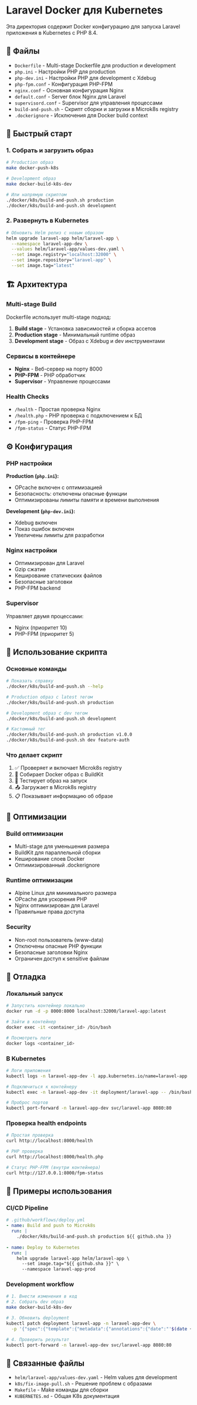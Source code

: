 # Laravel Docker для Kubernetes

Эта директория содержит Docker конфигурацию для запуска Laravel приложения в Kubernetes с PHP 8.4.

## 📁 Файлы

- `Dockerfile` - Multi-stage Dockerfile для production и development
- `php.ini` - Настройки PHP для production
- `php-dev.ini` - Настройки PHP для development с Xdebug
- `php-fpm.conf` - Конфигурация PHP-FPM
- `nginx.conf` - Основная конфигурация Nginx
- `default.conf` - Server блок Nginx для Laravel
- `supervisord.conf` - Supervisor для управления процессами
- `build-and-push.sh` - Скрипт сборки и загрузки в Microk8s registry
- `.dockerignore` - Исключения для Docker build context

## 🚀 Быстрый старт

### 1. Собрать и загрузить образ

```bash
# Production образ
make docker-push-k8s

# Development образ
make docker-build-k8s-dev

# Или напрямую скриптом
./docker/k8s/build-and-push.sh production
./docker/k8s/build-and-push.sh development
```

### 2. Развернуть в Kubernetes

```bash
# Обновить Helm релиз с новым образом
helm upgrade laravel-app helm/laravel-app \
  --namespace laravel-app-dev \
  --values helm/laravel-app/values-dev.yaml \
  --set image.registry="localhost:32000" \
  --set image.repository="laravel-app" \
  --set image.tag="latest"
```

## 🏗️ Архитектура

### Multi-stage Build

Dockerfile использует multi-stage подход:

1. **Build stage** - Установка зависимостей и сборка ассетов
2. **Production stage** - Минимальный runtime образ
3. **Development stage** - Образ с Xdebug и dev инструментами

### Сервисы в контейнере

- **Nginx** - Веб-сервер на порту 8000
- **PHP-FPM** - PHP обработчик
- **Supervisor** - Управление процессами

### Health Checks

- `/health` - Простая проверка Nginx
- `/health.php` - PHP проверка с подключением к БД
- `/fpm-ping` - Проверка PHP-FPM
- `/fpm-status` - Статус PHP-FPM

## ⚙️ Конфигурация

### PHP настройки

**Production (`php.ini`):**
- OPcache включен с оптимизацией
- Безопасность: отключены опасные функции
- Оптимизированы лимиты памяти и времени выполнения

**Development (`php-dev.ini`):**
- Xdebug включен
- Показ ошибок включен
- Увеличены лимиты для разработки

### Nginx настройки

- Оптимизирован для Laravel
- Gzip сжатие
- Кеширование статических файлов
- Безопасные заголовки
- PHP-FPM backend

### Supervisor

Управляет двумя процессами:
- Nginx (приоритет 10)
- PHP-FPM (приоритет 5)

## 🔧 Использование скрипта

### Основные команды

```bash
# Показать справку
./docker/k8s/build-and-push.sh --help

# Production образ с latest тегом
./docker/k8s/build-and-push.sh production

# Development образ с dev тегом
./docker/k8s/build-and-push.sh development

# Кастомный тег
./docker/k8s/build-and-push.sh production v1.0.0
./docker/k8s/build-and-push.sh dev feature-auth
```

### Что делает скрипт

1. ✅ Проверяет и включает Microk8s registry
2. 🔨 Собирает Docker образ с BuildKit
3. 🧪 Тестирует образ на запуск
4. 📤 Загружает в Microk8s registry
5. 📋 Показывает информацию об образе

## 🎯 Оптимизации

### Build оптимизации

- Multi-stage для уменьшения размера
- BuildKit для параллельной сборки
- Кеширование слоев Docker
- Оптимизированный .dockerignore

### Runtime оптимизации

- Alpine Linux для минимального размера
- OPcache для ускорения PHP
- Nginx оптимизирован для Laravel
- Правильные права доступа

### Security

- Non-root пользователь (www-data)
- Отключены опасные PHP функции
- Безопасные заголовки Nginx
- Ограничен доступ к sensitive файлам

## 🐛 Отладка

### Локальный запуск

```bash
# Запустить контейнер локально
docker run -d -p 8000:8000 localhost:32000/laravel-app:latest

# Зайти в контейнер
docker exec -it <container_id> /bin/bash

# Посмотреть логи
docker logs <container_id>
```

### В Kubernetes

```bash
# Логи приложения
kubectl logs -n laravel-app-dev -l app.kubernetes.io/name=laravel-app

# Подключиться к контейнеру
kubectl exec -n laravel-app-dev -it deployment/laravel-app -- /bin/bash

# Проброс портов
kubectl port-forward -n laravel-app-dev svc/laravel-app 8080:80
```

### Проверка health endpoints

```bash
# Простая проверка
curl http://localhost:8000/health

# PHP проверка
curl http://localhost:8000/health.php

# Статус PHP-FPM (внутри контейнера)
curl http://127.0.0.1:8000/fpm-status
```

## 📝 Примеры использования

### CI/CD Pipeline

```yaml
# .github/workflows/deploy.yml
- name: Build and push to Microk8s
  run: |
    ./docker/k8s/build-and-push.sh production ${{ github.sha }}
    
- name: Deploy to Kubernetes
  run: |
    helm upgrade laravel-app helm/laravel-app \
      --set image.tag="${{ github.sha }}" \
      --namespace laravel-app-prod
```

### Development workflow

```bash
# 1. Внести изменения в код
# 2. Собрать dev образ
make docker-build-k8s-dev

# 3. Обновить deployment
kubectl patch deployment laravel-app -n laravel-app-dev \
  -p '{"spec":{"template":{"metadata":{"annotations":{"date":"'$(date +'%s')'"}}}}}'

# 4. Проверить результат
kubectl port-forward -n laravel-app-dev svc/laravel-app 8080:80
```

## 🔗 Связанные файлы

- `helm/laravel-app/values-dev.yaml` - Helm values для development
- `k8s/fix-image-pull.sh` - Решение проблем с образами
- `Makefile` - Make команды для сборки
- `KUBERNETES.md` - Общая K8s документация 